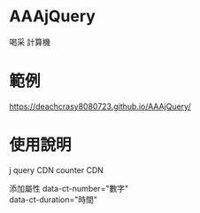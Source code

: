 # AAAjQuery
喝采 計算機

# 範例
https://deachcrasy8080723.github.io/AAAjQuery/

# 使用說明 
j query CDN
    <script src= "https://ajax.googleapis.com/ajax/libs/jquery/3.4.1/jquery.min.js"></script>
counter CDN
    <script src= "https://deachcrasy8080723.github.io/AAAjQuery/counter.js"></script>

添加屬性
     data-ct-number="數字"    
     data-ct-duration="時間"    
